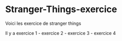 # Stranger-Things-exercice
Voici les exercice de stranger things

Il y a exercice 1 -
       exercice 2 -
       exercice 3 -
       exercice 4 
